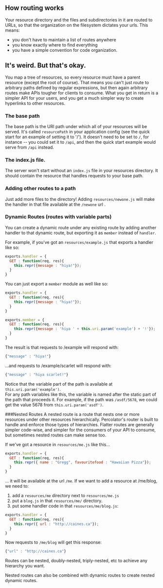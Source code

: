 ## How routing works
Your resource directory and the files and subdirectories in it are routed to URLs, so that the organization on 
the filesystem dictates your urls.  This means:
* you don't have to maintain a list of routes anywhere
* you know exactly where to find everything 
* you have a simple convention for code organization.

## It's weird.  But that's okay.
You map a tree of resources, so every resource must have a parent resource (except the root of course).  That means you can't just route to arbitrary paths defined by regular expressions, but then again arbitrary routes make APIs tougher for clients to consume.  What you get in return is a simpler API for your users, and you get a much simpler way to create hyperlinks to other resources.

### The base path
The base path is the URI path under which all of your resources will be served. It's called `resourcePath` in 
your application config (see the quick start for an example of setting it to '/').  It doesn't need to be set 
to `/`, for instance -- you could set it to `/api`, and then the quick start example would serve from `/api` instead.

### The index.js file.
The server won't start without an `index.js` file in your resources directory.  It should contain the resource that handles requests to your base path.

### Adding other routes to a path
Just add more files to the directory!  Adding `resources/newone.js` will make the handler in that file available at the `/newone` url . 

### Dynamic Routes  (routes with variable parts)
You can create a dynamic route under any existing route by adding another handler to that dynamic route, but exporting it as `member` instead of `handler`.

For example, if you've got an `resources/example.js` that exports a handler like so:
```javascript
exports.handler = {
  GET : function(req, res){
    this.repr({message : "hiya!"});
  }
}
```
You can just export a `member` module as well like so:
```javascript
exports.handler = {
  GET : function(req, res){
    this.repr({message : "hiya!"});
  }
}

exports.member = {
  GET : function(req, res){
    this.repr({message : 'hiya ' + this.uri.param('example') + '!'});
  }
}
```

The result is that requests to /example will respond with:
```javascript
{"message" : "hiya!"}
```
...and requests to /example/scarlet will respond with:
```javascript
{"message" : "hiya scarlet!"}
```

Notice that the variable part of the path is available at `this.uri.param('example')`.  
For any path variables like this, the variable is named after the static part of the path that 
proceeds it.  For example, if the path was `/asdf/5678`, we could get the value 5678 from 
`this.uri.param('asdf')`.

###Nested Routes
A nested route is a route that nests one or more resources under other resources hierarchically.  Percolator's router is built to handle and enforce those types of hierarchies.  Flatter routes are generally simpler code-wise, and simpler for the consumers of your API to consume, but sometimes nested routes can make sense too.

If we've got a resource in `resources/me.js` like this...
```javascript
exports.handler = {
  GET : function(req, res){
    this.repr({ name : "Gregg", favouritefood : "Hawaiian Pizza"});
  }
}
```
... it will be available at the url `/me`.  If we want to add a resource at /me/blog, we need to:

1.  add a `resources/me` directory next to `resources/me.js`
2.  put a `blog.js` in that `resources/me/` directory.
3.  put some handler code in that `resources/me/blog.js`:
```javascript
exports.handler = {
  GET : function(req, res){
    this.repr({ url : "http://caines.ca"});
  }
}
```

Now requests to `/me/blog` will get this response:
```javascript
{"url" : "http://caines.ca"}
```
 
Routes can be nested, doubly-nested, triply-nested, etc to achieve any hierarchy you want.

Nested routes can also be combined with dynamic routes to create nested dynamic routes.




